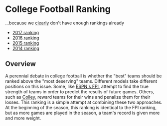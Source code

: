 # College Football Ranking
...because we [clearly](https://www.masseyratings.com/cf/compare.htm) don't have enough rankings already
* [2017 ranking](rankings/2017.md)
* [2016 ranking](rankings/2016.md)
* [2015 ranking](rankings/2015.md)
* [2014 ranking](rankings/2014.md)

## Overview
A perennial debate in college football is whether the "best" teams should be ranked above the "most deserving" teams. Different models take different positions on this issue. Some, like [ESPN's FPI](http://www.espn.com/college-football/statistics/teamratings), attempt to find the true strength of teams in order to predict the results of future games. Others, such as [Colley](https://www.colleyrankings.com), reward teams for their wins and penalize them for their losses. This ranking is a simple attempt at combining these two approaches. At the beginning of the season, this ranking is identical to the FPI ranking, but as more games are played in the season, a team's record is given more and more weight.
